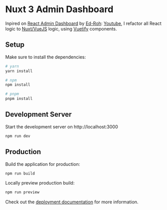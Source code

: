 # Nuxt 3 Admin Dashboard

Inpired on [React Admin Dashboard](https://github.com/ed-roh/react-admin-dashboard) by [Ed-Roh](https://github.com/ed-roh): [Youtube](https://youtu.be/wYpCWwD1oz0), I refactor all React logic to [Nuxt/VueJS](https://nuxt.com) logic, using [Vuetify](https://vuetifyjs.com) components. 

## Setup

Make sure to install the dependencies:

```bash
# yarn
yarn install

# npm
npm install

# pnpm
pnpm install
```

## Development Server

Start the development server on http://localhost:3000

```bash
npm run dev
```

## Production

Build the application for production:

```bash
npm run build
```

Locally preview production build:

```bash
npm run preview
```

Check out the [deployment documentation](https://nuxt.com/docs/getting-started/deployment) for more information.
